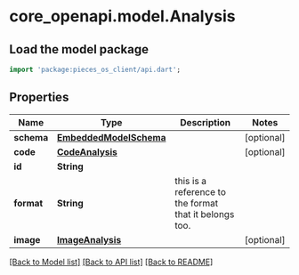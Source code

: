 # core_openapi.model.Analysis

## Load the model package
```dart
import 'package:pieces_os_client/api.dart';
```

## Properties
Name | Type | Description | Notes
------------ | ------------- | ------------- | -------------
**schema** | [**EmbeddedModelSchema**](EmbeddedModelSchema.md) |  | [optional] 
**code** | [**CodeAnalysis**](CodeAnalysis.md) |  | [optional] 
**id** | **String** |  | 
**format** | **String** | this is a reference to the format that it belongs too. | 
**image** | [**ImageAnalysis**](ImageAnalysis.md) |  | [optional] 

[[Back to Model list]](../README.md#documentation-for-models) [[Back to API list]](../README.md#documentation-for-api-endpoints) [[Back to README]](../README.md)


